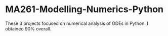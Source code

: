 # MA261-Modelling-Numerics-Python
These 3 projects focused on numerical analysis of ODEs in Python. I obtained 90% overall.
